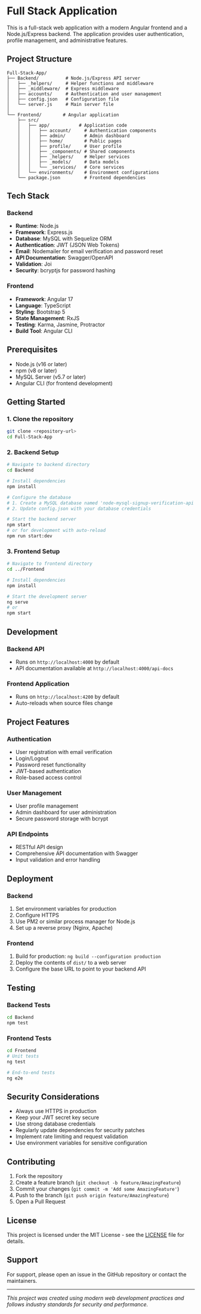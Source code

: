 # Full Stack Application

This is a full-stack web application with a modern Angular frontend and a Node.js/Express backend. The application provides user authentication, profile management, and administrative features.

## Project Structure

```
Full-Stack-App/
├── Backend/          # Node.js/Express API server
│   ├── _helpers/     # Helper functions and middleware
│   ├── _middleware/  # Express middleware
│   ├── accounts/     # Authentication and user management
│   ├── config.json   # Configuration file
│   └── server.js     # Main server file
│
└── Frontend/        # Angular application
    ├── src/
    │   ├── app/           # Application code
    │   │   ├── account/     # Authentication components
    │   │   ├── admin/       # Admin dashboard
    │   │   ├── home/        # Public pages
    │   │   ├── profile/     # User profile
    │   │   ├── _components/ # Shared components
    │   │   ├── _helpers/    # Helper services
    │   │   ├── _models/     # Data models
    │   │   └── _services/   # Core services
    │   └── environments/    # Environment configurations
    └── package.json         # Frontend dependencies
```

## Tech Stack

### Backend
- **Runtime**: Node.js
- **Framework**: Express.js
- **Database**: MySQL with Sequelize ORM
- **Authentication**: JWT (JSON Web Tokens)
- **Email**: Nodemailer for email verification and password reset
- **API Documentation**: Swagger/OpenAPI
- **Validation**: Joi
- **Security**: bcryptjs for password hashing

### Frontend
- **Framework**: Angular 17
- **Language**: TypeScript
- **Styling**: Bootstrap 5
- **State Management**: RxJS
- **Testing**: Karma, Jasmine, Protractor
- **Build Tool**: Angular CLI

## Prerequisites

- Node.js (v16 or later)
- npm (v8 or later)
- MySQL Server (v5.7 or later)
- Angular CLI (for frontend development)

## Getting Started

### 1. Clone the repository
```bash
git clone <repository-url>
cd Full-Stack-App
```

### 2. Backend Setup
```bash
# Navigate to backend directory
cd Backend

# Install dependencies
npm install

# Configure the database
# 1. Create a MySQL database named 'node-mysql-signup-verification-api'
# 2. Update config.json with your database credentials

# Start the backend server
npm start
# or for development with auto-reload
npm run start:dev
```

### 3. Frontend Setup
```bash
# Navigate to frontend directory
cd ../Frontend

# Install dependencies
npm install

# Start the development server
ng serve
# or
npm start
```

## Development

### Backend API
- Runs on `http://localhost:4000` by default
- API documentation available at `http://localhost:4000/api-docs`

### Frontend Application
- Runs on `http://localhost:4200` by default
- Auto-reloads when source files change

## Project Features

### Authentication
- User registration with email verification
- Login/Logout
- Password reset functionality
- JWT-based authentication
- Role-based access control

### User Management
- User profile management
- Admin dashboard for user administration
- Secure password storage with bcrypt

### API Endpoints
- RESTful API design
- Comprehensive API documentation with Swagger
- Input validation and error handling

## Deployment

### Backend
1. Set environment variables for production
2. Configure HTTPS
3. Use PM2 or similar process manager for Node.js
4. Set up a reverse proxy (Nginx, Apache)

### Frontend
1. Build for production: `ng build --configuration production`
2. Deploy the contents of `dist/` to a web server
3. Configure the base URL to point to your backend API

## Testing

### Backend Tests
```bash
cd Backend
npm test
```

### Frontend Tests
```bash
cd Frontend
# Unit tests
ng test

# End-to-end tests
ng e2e
```

## Security Considerations

- Always use HTTPS in production
- Keep your JWT secret key secure
- Use strong database credentials
- Regularly update dependencies for security patches
- Implement rate limiting and request validation
- Use environment variables for sensitive configuration

## Contributing

1. Fork the repository
2. Create a feature branch (`git checkout -b feature/AmazingFeature`)
3. Commit your changes (`git commit -m 'Add some AmazingFeature'`)
4. Push to the branch (`git push origin feature/AmazingFeature`)
5. Open a Pull Request

## License

This project is licensed under the MIT License - see the [LICENSE](LICENSE) file for details.

## Support

For support, please open an issue in the GitHub repository or contact the maintainers.

---

*This project was created using modern web development practices and follows industry standards for security and performance.*
